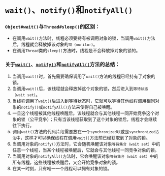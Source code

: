 #  `wait()`、`notify()`和`notifyAll()`

### `Object#wait()`与`Thread#sleep()`的区别：
* 在调用`wait()`方法时，线程必须要持有被调用对象的锁，当调用`wait()`方法后，线程就会释放掉该对象的`锁（monitor）`。
* 在调用`Thread`类的`sleep()`方法时，线程是不会释放掉对象的锁的。

### 关于[`wait()`](https://github.com/AdoptOpenJDK/openjdk-jdk8u/blob/master/hotspot/src/share/vm/runtime/objectMonitor.cpp#L1471)、[`notify()`](https://github.com/AdoptOpenJDK/openjdk-jdk8u/blob/master/hotspot/src/share/vm/runtime/objectMonitor.cpp#L1706)和[`notifyAll()`](https://github.com/AdoptOpenJDK/openjdk-jdk8u/blob/master/hotspot/src/share/vm/runtime/objectMonitor.cpp#L1825)方法的总结：
1. 当调用`wait()`时，首先需要确保调用了`wait()`方法的线程已经持有了对象的锁。
2. 当调用`wait()`后，该线程就会释放掉这个对象的锁，然后进入到`等待状态（wait set）`。
3. 当线程调用了`wait()`后进入到等待状态时，它就可以等待其他线程调用相同对象的`notify()`或`notifyAll()`方法来使得自己被唤醒。
4. 一旦这个线程被其他线程唤醒后，该线程就会与其他线程一同开始竞争这个对象的锁（公平竞争）；只有当该线程获取到了这个对象的锁后，线程才会继续往下执行。
5. 调用`wait()`方法的代码片段需要放在一个`synchronized块`或是`synchronized方法`中，这样才可以确保线程在调用`wait()`方法前已经获取到了对象的锁。
6. 当调用对象的`notify()`方法时，它会随机唤醒该对象`等待集合（wait set）`中的任意一个线程，当某个线程被唤醒后，它就会与其他线程一同竞争对象的锁。
7. 当调用对象的`notifyAll()`方法时，它会唤醒该对象`等待集合（wait set）`中的所有线程，这些线程被唤醒后，又会开始竞争对象的锁。
8. 在某一时刻，只有唯一一个线程可以拥有对象的锁。
